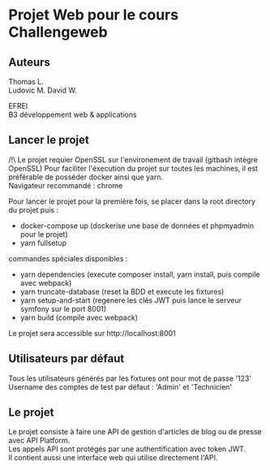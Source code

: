 # Projet Web pour le cours Challengeweb

## Auteurs
Thomas L.  
Ludovic M.
David W.

EFREI  
B3 développement web & applications

## Lancer le projet
/!\ Le projet requier OpenSSL sur l'environement de travail (gitbash intègre OpenSSL)
Pour faciliter l'éxecution du projet sur toutes les machines, il est préférable de posséder docker ainsi que yarn.  
Navigateur recommandé : chrome  
  
Pour lancer le projet pour la première fois, se placer dans la root directory du projet puis :
- docker-compose up (dockerise une base de données et phpmyadmin pour le projet)
- yarn fullsetup

commandes spéciales disponibles :
- yarn dependencies (execute composer install, yarn install, puis compile avec webpack)
- yarn truncate-database (reset la BDD et execute les fixtures)
- yarn setup-and-start (regenere les clés JWT puis lance le serveur symfony sur le port 8001)
- yarn build (compile avec webpack)

Le projet sera accessible sur http://localhost:8001  

## Utilisateurs par défaut
Tous les utilisateurs générés par les fixtures ont pour mot de passe '123'  
Username des comptes de test par défaut : 'Admin' et 'Technicien'

## Le projet
Le projet consiste à faire une API de gestion d'articles de blog ou de presse avec API Platform.  
Les appels API sont protégés par une authentification avec token JWT.  
Il contient aussi une interface web qui utilise directement l'API.  
